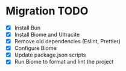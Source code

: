 # Migration TODO

- [x] Install Bun
- [x] Install Biome and Ultracite
- [x] Remove old dependencies (Eslint, Prettier)
- [x] Configure Biome
- [x] Update package.json scripts
- [x] Run Biome to format and lint the project
